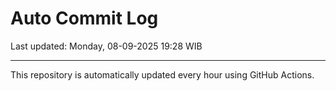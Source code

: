 # Auto Commit Log

Last updated: Monday, 08-09-2025 19:28 WIB

---

This repository is automatically updated every hour using GitHub Actions.

